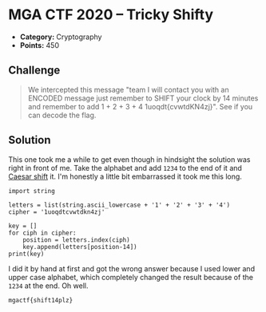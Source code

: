 # MGA CTF 2020 – Tricky Shifty

* **Category:** Cryptography
* **Points:** 450

## Challenge

> We intercepted this message "team I will contact you with an ENCODED message just remember to SHIFT your 
clock by 14 minutes and remember to add 1 + 2 + 3 + 4 1uoqdt{cvwtdKN4zj}". See if you can decode the flag.

## Solution

This one took me a while to get even though in hindsight the solution was right in front of me. Take the alphabet and 
add `1234` to the end of it and [Caesar shift](https://www.dcode.fr/caesar-cipher) it. I'm honestly a little bit
embarrassed it took me this long.

```
import string

letters = list(string.ascii_lowercase + '1' + '2' + '3' + '4')
cipher = '1uoqdtcvwtdkn4zj'

key = []
for ciph in cipher:
	position = letters.index(ciph)
	key.append(letters[position-14])
print(key)
```

I did it by hand at first and got the wrong answer because I used lower and upper case alphabet, which completely
changed the result because of the `1234` at the end. Oh well.

```
mgactf{shift14plz}
```